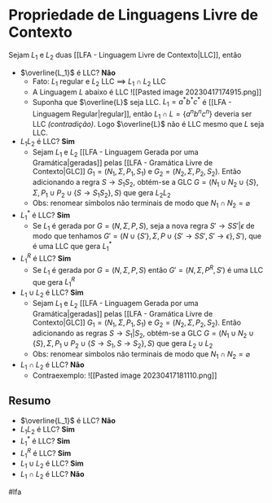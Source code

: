 
# Propriedade de Linguagens Livre de Contexto

Sejam $L_1$ e $L_2$ duas [[LFA - Linguagem Livre de Contexto|LLC]], então

- $\overline{L_1}$ é LLC? **Não**
	- Fato: $L_1$ regular e $L_2$ LLC $\implies$ $L_1 \cap L_2$ LLC
	- A Linguagem $L$ abaixo é LLC ![[Pasted image 20230417174915.png]]
	- Suponha que $\overline{L}$ seja LLC. $L_1 = a^*b^*c^*$ é [[LFA - Linguagem Regular|regular]], então $L_1 \cap L = \{ a^nb^nc^n \}$ deveria ser LLC *(contradição)*. Logo $\overline{L}$ não é LLC mesmo que $L$ seja LLC.
- $L_1L_2$ é LLC? **Sim**
	- Sejam $L_1$ e $L_2$ [[LFA - Linguagem Gerada por uma Gramática|geradas]] pelas [[LFA - Gramática Livre de Contexto|GLC]] $G_1 = (N_1,\Sigma,P_1,S_1)$ e $G_2=(N_2,\Sigma,P_2,S_2)$. Então adicionando a regra $S \to S_1S_2$, obtém-se a GLC $G=(N_1 \cup N_2 \cup \{S\}, \Sigma, P_1 \cup P_2 \cup \{S \to S_1 S_2\}, S)$ que gera $L_2L_2$
	- Obs: renomear símbolos não terminais de modo que $N_1 \cap N_2 = \varnothing$
- $L_1^*$ é LLC? **Sim**
	- Se $L_1$ é gerada por $G=(N,\Sigma,P,S)$, seja a nova regra $S' \to SS' | \epsilon$ de modo que tenhamos $G'=(N \cup \{S'\}, \Sigma, P \cup \{S' \to SS', S' \to \epsilon\}, S')$, que é uma LLC que gera $L_1^*$
- $L_1^R$ é LLC? **Sim**
	- Se $L_1$ é gerada por $G=(N,\Sigma,P,S)$ então $G'=(N, \Sigma, P^R, S')$ é uma LLC que gera $L_1^R$
- $L_1 \cup L_2$ é LLC? **Sim**
	- Sejam $L_1$ e $L_2$ [[LFA - Linguagem Gerada por uma Gramática|geradas]] pelas [[LFA - Gramática Livre de Contexto|GLC]] $G_1 = (N_1,\Sigma,P_1,S_1)$ e $G_2=(N_2,\Sigma,P_2,S_2)$. Então adicionando as regras $S \to S_1 | S_2$, obtém-se a GLC $G=(N_1 \cup N_2 \cup \{S\}, \Sigma, P_1 \cup P_2 \cup \{S \to S_1, S \to S_2\}, S)$ que gera $L_2 \cup L_2$
	- Obs: renomear símbolos não terminais de modo que $N_1 \cap N_2 = \varnothing$
- $L_1 \cap L_2$ é LLC? **Não** 
	- Contraexemplo: ![[Pasted image 20230417181110.png]]

## Resumo

- $\overline{L_1}$ é LLC? **Não**
- $L_1L_2$ é LLC? **Sim**
- $L_1^*$ é LLC? **Sim**
- $L_1^R$ é LLC? **Sim**
- $L_1 \cup L_2$ é LLC? **Sim**
- $L_1 \cap L_2$ é LLC? **Não** 

#lfa


